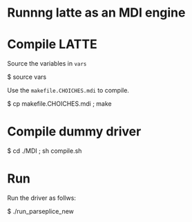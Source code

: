 Runnng latte as an MDI engine 
=============================

# Compile LATTE

Source the variables in `vars`

  $ source vars 

Use the `makefile.CHOICHES.mdi` to compile. 

  $ cp makefile.CHOICHES.mdi ; make 

# Compile dummy driver

  $ cd ./MDI ; sh compile.sh 

# Run 

Run the driver as follws: 

  $ ./run_parseplice_new



